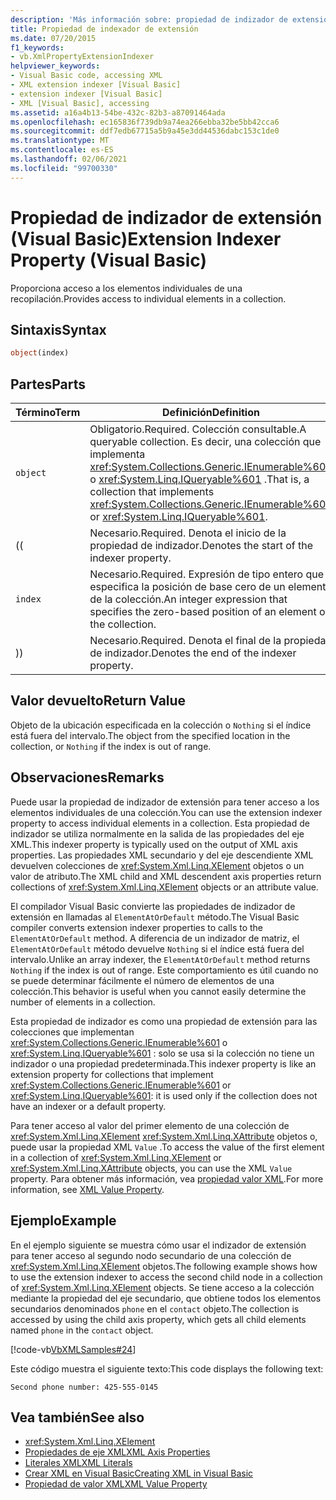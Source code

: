 ```yaml
---
description: 'Más información sobre: propiedad de indizador de extensión (Visual Basic)'
title: Propiedad de indexador de extensión
ms.date: 07/20/2015
f1_keywords:
- vb.XmlPropertyExtensionIndexer
helpviewer_keywords:
- Visual Basic code, accessing XML
- XML extension indexer [Visual Basic]
- extension indexer [Visual Basic]
- XML [Visual Basic], accessing
ms.assetid: a16a4b13-54be-432c-82b3-a87091464ada
ms.openlocfilehash: ec165836f739db9a74ea266ebba32be5bb42cca6
ms.sourcegitcommit: ddf7edb67715a5b9a45e3dd44536dabc153c1de0
ms.translationtype: MT
ms.contentlocale: es-ES
ms.lasthandoff: 02/06/2021
ms.locfileid: "99700330"
---
```

# <a name="extension-indexer-property-visual-basic"></a><span data-ttu-id="1b924-103">Propiedad de indizador de extensión (Visual Basic)</span><span class="sxs-lookup"><span data-stu-id="1b924-103">Extension Indexer Property (Visual Basic)</span></span>

<span data-ttu-id="1b924-104">Proporciona acceso a los elementos individuales de una recopilación.</span><span class="sxs-lookup"><span data-stu-id="1b924-104">Provides access to individual elements in a collection.</span></span>  
  
## <a name="syntax"></a><span data-ttu-id="1b924-105">Sintaxis</span><span class="sxs-lookup"><span data-stu-id="1b924-105">Syntax</span></span>  
  
```vb  
object(index)  
```  
  
## <a name="parts"></a><span data-ttu-id="1b924-106">Partes</span><span class="sxs-lookup"><span data-stu-id="1b924-106">Parts</span></span>  
  
|<span data-ttu-id="1b924-107">Término</span><span class="sxs-lookup"><span data-stu-id="1b924-107">Term</span></span>|<span data-ttu-id="1b924-108">Definición</span><span class="sxs-lookup"><span data-stu-id="1b924-108">Definition</span></span>|  
|---|---|  
|`object`|<span data-ttu-id="1b924-109">Obligatorio.</span><span class="sxs-lookup"><span data-stu-id="1b924-109">Required.</span></span> <span data-ttu-id="1b924-110">Colección consultable.</span><span class="sxs-lookup"><span data-stu-id="1b924-110">A queryable collection.</span></span> <span data-ttu-id="1b924-111">Es decir, una colección que implementa <xref:System.Collections.Generic.IEnumerable%601> o <xref:System.Linq.IQueryable%601> .</span><span class="sxs-lookup"><span data-stu-id="1b924-111">That is, a collection that implements <xref:System.Collections.Generic.IEnumerable%601> or <xref:System.Linq.IQueryable%601>.</span></span>|  
|<span data-ttu-id="1b924-112">(</span><span class="sxs-lookup"><span data-stu-id="1b924-112">(</span></span>|<span data-ttu-id="1b924-113">Necesario.</span><span class="sxs-lookup"><span data-stu-id="1b924-113">Required.</span></span> <span data-ttu-id="1b924-114">Denota el inicio de la propiedad de indizador.</span><span class="sxs-lookup"><span data-stu-id="1b924-114">Denotes the start of the indexer property.</span></span>|  
|`index`|<span data-ttu-id="1b924-115">Necesario.</span><span class="sxs-lookup"><span data-stu-id="1b924-115">Required.</span></span> <span data-ttu-id="1b924-116">Expresión de tipo entero que especifica la posición de base cero de un elemento de la colección.</span><span class="sxs-lookup"><span data-stu-id="1b924-116">An integer expression that specifies the zero-based position of an element of the collection.</span></span>|  
|<span data-ttu-id="1b924-117">)</span><span class="sxs-lookup"><span data-stu-id="1b924-117">)</span></span>|<span data-ttu-id="1b924-118">Necesario.</span><span class="sxs-lookup"><span data-stu-id="1b924-118">Required.</span></span> <span data-ttu-id="1b924-119">Denota el final de la propiedad de indizador.</span><span class="sxs-lookup"><span data-stu-id="1b924-119">Denotes the end of the indexer property.</span></span>|  
  
## <a name="return-value"></a><span data-ttu-id="1b924-120">Valor devuelto</span><span class="sxs-lookup"><span data-stu-id="1b924-120">Return Value</span></span>  

 <span data-ttu-id="1b924-121">Objeto de la ubicación especificada en la colección o `Nothing` si el índice está fuera del intervalo.</span><span class="sxs-lookup"><span data-stu-id="1b924-121">The object from the specified location in the collection, or `Nothing` if the index is out of range.</span></span>  
  
## <a name="remarks"></a><span data-ttu-id="1b924-122">Observaciones</span><span class="sxs-lookup"><span data-stu-id="1b924-122">Remarks</span></span>  

 <span data-ttu-id="1b924-123">Puede usar la propiedad de indizador de extensión para tener acceso a los elementos individuales de una colección.</span><span class="sxs-lookup"><span data-stu-id="1b924-123">You can use the extension indexer property to access individual elements in a collection.</span></span> <span data-ttu-id="1b924-124">Esta propiedad de indizador se utiliza normalmente en la salida de las propiedades del eje XML.</span><span class="sxs-lookup"><span data-stu-id="1b924-124">This indexer property is typically used on the output of XML axis properties.</span></span> <span data-ttu-id="1b924-125">Las propiedades XML secundario y del eje descendiente XML devuelven colecciones de <xref:System.Xml.Linq.XElement> objetos o un valor de atributo.</span><span class="sxs-lookup"><span data-stu-id="1b924-125">The XML child and XML descendent axis properties return collections of <xref:System.Xml.Linq.XElement> objects or an attribute value.</span></span>  
  
 <span data-ttu-id="1b924-126">El compilador Visual Basic convierte las propiedades de indizador de extensión en llamadas al `ElementAtOrDefault` método.</span><span class="sxs-lookup"><span data-stu-id="1b924-126">The Visual Basic compiler converts extension indexer properties to calls to the `ElementAtOrDefault` method.</span></span> <span data-ttu-id="1b924-127">A diferencia de un indizador de matriz, el `ElementAtOrDefault` método devuelve `Nothing` si el índice está fuera del intervalo.</span><span class="sxs-lookup"><span data-stu-id="1b924-127">Unlike an array indexer, the `ElementAtOrDefault` method returns `Nothing` if the index is out of range.</span></span> <span data-ttu-id="1b924-128">Este comportamiento es útil cuando no se puede determinar fácilmente el número de elementos de una colección.</span><span class="sxs-lookup"><span data-stu-id="1b924-128">This behavior is useful when you cannot easily determine the number of elements in a collection.</span></span>  
  
 <span data-ttu-id="1b924-129">Esta propiedad de indizador es como una propiedad de extensión para las colecciones que implementan <xref:System.Collections.Generic.IEnumerable%601> o <xref:System.Linq.IQueryable%601> : solo se usa si la colección no tiene un indizador o una propiedad predeterminada.</span><span class="sxs-lookup"><span data-stu-id="1b924-129">This indexer property is like an extension property for collections that implement <xref:System.Collections.Generic.IEnumerable%601> or <xref:System.Linq.IQueryable%601>: it is used only if the collection does not have an indexer or a default property.</span></span>  
  
 <span data-ttu-id="1b924-130">Para tener acceso al valor del primer elemento de una colección de <xref:System.Xml.Linq.XElement> <xref:System.Xml.Linq.XAttribute> objetos o, puede usar la propiedad XML `Value` .</span><span class="sxs-lookup"><span data-stu-id="1b924-130">To access the value of the first element in a collection of <xref:System.Xml.Linq.XElement> or <xref:System.Xml.Linq.XAttribute> objects, you can use the XML `Value` property.</span></span> <span data-ttu-id="1b924-131">Para obtener más información, vea [propiedad valor XML](xml-value-property.md).</span><span class="sxs-lookup"><span data-stu-id="1b924-131">For more information, see [XML Value Property](xml-value-property.md).</span></span>  
  
## <a name="example"></a><span data-ttu-id="1b924-132">Ejemplo</span><span class="sxs-lookup"><span data-stu-id="1b924-132">Example</span></span>  

 <span data-ttu-id="1b924-133">En el ejemplo siguiente se muestra cómo usar el indizador de extensión para tener acceso al segundo nodo secundario de una colección de <xref:System.Xml.Linq.XElement> objetos.</span><span class="sxs-lookup"><span data-stu-id="1b924-133">The following example shows how to use the extension indexer to access the second child node in a collection of <xref:System.Xml.Linq.XElement> objects.</span></span> <span data-ttu-id="1b924-134">Se tiene acceso a la colección mediante la propiedad del eje secundario, que obtiene todos los elementos secundarios denominados `phone` en el `contact` objeto.</span><span class="sxs-lookup"><span data-stu-id="1b924-134">The collection is accessed by using the child axis property, which gets all child elements named `phone` in the `contact` object.</span></span>  
  
 [!code-vb[VbXMLSamples#24](~/samples/snippets/visualbasic/VS_Snippets_VBCSharp/VbXMLSamples/VB/XMLSamples11.vb#24)]  
  
 <span data-ttu-id="1b924-135">Este código muestra el siguiente texto:</span><span class="sxs-lookup"><span data-stu-id="1b924-135">This code displays the following text:</span></span>  
  
 `Second phone number: 425-555-0145`  
  
## <a name="see-also"></a><span data-ttu-id="1b924-136">Vea también</span><span class="sxs-lookup"><span data-stu-id="1b924-136">See also</span></span>

- <xref:System.Xml.Linq.XElement>
- [<span data-ttu-id="1b924-137">Propiedades de eje XML</span><span class="sxs-lookup"><span data-stu-id="1b924-137">XML Axis Properties</span></span>](index.md)
- [<span data-ttu-id="1b924-138">Literales XML</span><span class="sxs-lookup"><span data-stu-id="1b924-138">XML Literals</span></span>](../xml-literals/index.md)
- [<span data-ttu-id="1b924-139">Crear XML en Visual Basic</span><span class="sxs-lookup"><span data-stu-id="1b924-139">Creating XML in Visual Basic</span></span>](../../programming-guide/language-features/xml/creating-xml.md)
- [<span data-ttu-id="1b924-140">Propiedad de valor XML</span><span class="sxs-lookup"><span data-stu-id="1b924-140">XML Value Property</span></span>](xml-value-property.md)
